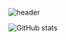 ![header](https://capsule-render.vercel.app/api?type=waving&color=auto&height=300&section=header&text=HeeHyeon%20Lee&fontSize=90&animation=fadeIn&fontAlignY=38&desc=Software%20Engineer&descAlignY=51&descAlign=62)

![GitHub stats](https://github-readme-stats.vercel.app/api?username=dev-hikun&count_private=true&show_icons=true&theme=nord)
